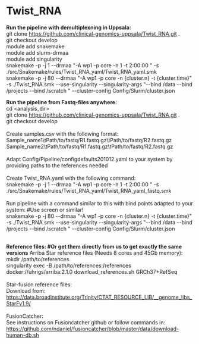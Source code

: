 # Twist_RNA
**Run the pipeline with demultiplexning in Uppsala: <br>**
git clone https://github.com/clinical-genomics-uppsala/Twist_RNA.git . <br>
git checkout develop <br>
module add snakemake <br>
module add slurm-drmaa <br>
module add singularity <br>
snakemake -p -j 1 --drmaa "-A wp1 -p core -n 1 -t 2:00:00 "  -s ./src/Snakemake/rules/Twist_RNA_yaml/Twist_RNA_yaml.smk <br>
snakemake -p -j 80 --drmaa "-A wp1 -p core -n {cluster.n} -t {cluster.time}" -s ./Twist_RNA.smk --use-singularity --singularity-args "--bind /data --bind /projects --bind /scratch " --cluster-config Config/Slurm/cluster.json <br>

**Run the pipeline from Fastq-files anywhere: <br>**
cd <analysis_dir> <br>
git clone https://github.com/clinical-genomics-uppsala/Twist_RNA.git . <br>
git checkout develop <br> <br>
Create samples.csv with the following format: <br>
Sample_name1\tPath/to/fastq/R1.fastq.gz\tPath/to/fastq/R2.fastq.gz <br>
Sample_name2\tPath/to/fastq/R1.fastq.gz\tPath/to/fastq/R2.fastq.gz <br> <br>
Adapt Config/Pipeline/configdefaults201012.yaml to your system by providing paths to the references needed<br> <br>
Create Twist_RNA.yaml with the following command:  <br>
snakemake -p -j 1 --drmaa "-A wp1 -p core -n 1 -t 2:00:00 "  -s ./src/Snakemake/rules/Twist_RNA_yaml/Twist_RNA_yaml_fastq.smk <br> <br>
Run pipeline with a command similar to this with bind points adapted to your system: #Use screen or similar! <br>
snakemake -p -j 80 --drmaa "-A wp1 -p core -n {cluster.n} -t {cluster.time}" -s ./Twist_RNA.smk --use-singularity --singularity-args "--bind /data --bind /projects --bind /scratch " --cluster-config Config/Slurm/cluster.json <br> <br>

**Reference files: #Or get them directly from us to get exactly the same versions**
Arriba Star reference files (Needs 8 cores and 45Gb memory):<br>
mkdir /path/to/references<br>
singularity exec -B /path/to/references:/references docker://uhrigs/arriba:2.1.0 download_references.sh GRCh37+RefSeq <br> <br>
Star-fusion reference files:<br>
Download from: https://data.broadinstitute.org/Trinity/CTAT_RESOURCE_LIB/__genome_libs_StarFv1.9/ <br> <br>
FusionCatcher:<br>
See instructions on Fusioncatcher github or follow commands in:<br>
https://github.com/ndaniel/fusioncatcher/blob/master/data/download-human-db.sh <br>
